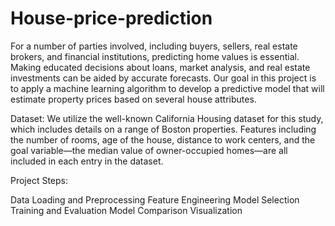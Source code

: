 # House-price-prediction

For a number of parties involved, including buyers, sellers, real estate brokers, and financial institutions, predicting home values is essential. Making educated decisions about loans, market analysis, and real estate investments can be aided by accurate forecasts. Our goal in this project is to apply a machine learning algorithm to develop a predictive model that will estimate property prices based on several house attributes.

Dataset:
We utilize the well-known California Housing dataset for this study, which includes details on a range of Boston properties. Features including the number of rooms, age of the house, distance to work centers, and the goal variable—the median value of owner-occupied homes—are all included in each entry in the dataset.

Project Steps:

Data Loading and Preprocessing
Feature Engineering
Model Selection
Training and Evaluation
Model Comparison
Visualization
